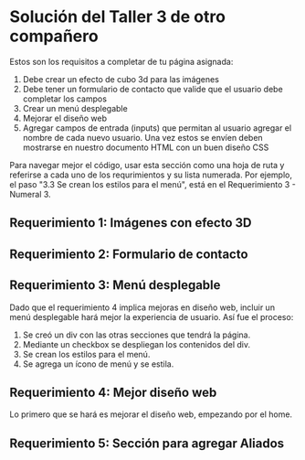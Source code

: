 # Solución del Taller 3 de otro compañero

Estos son los requisitos a completar de tu página asignada:

1. Debe crear un efecto de cubo 3d para las imágenes 
2. Debe tener un formulario de contacto que valide que el usuario debe completar los campos
3. Crear un menú desplegable
4. Mejorar el diseño web
5. Agregar campos de entrada (inputs) que permitan al usuario agregar el nombre de cada nuevo usuario. Una vez estos se envíen deben mostrarse en nuestro documento HTML con un buen diseño CSS

Para navegar mejor el código, usar esta sección como una hoja de ruta y referirse a cada uno de los requrimientos y su lista numerada. Por ejemplo, el paso "3.3 Se  crean los estilos para el menú", está en el Requerimiento 3 - Numeral 3. 

## Requerimiento 1: Imágenes con efecto 3D

## Requerimiento 2: Formulario de contacto

## Requerimiento 3: Menú desplegable
Dado que el requerimiento 4 implica mejoras en diseño web, incluir un menú desplegable hará mejor la experiencia de usuario. Así fue el proceso:
1. Se creó un div con las otras secciones que tendrá la página.
2. Mediante un checkbox se despliegan los contenidos del div.
3. Se  crean los estilos para el menú.
4. Se agrega un ícono de menú y se estila. 

## Requerimiento 4: Mejor diseño web

Lo primero que se hará es mejorar el diseño web, empezando por el home.

## Requerimiento 5: Sección para agregar Aliados